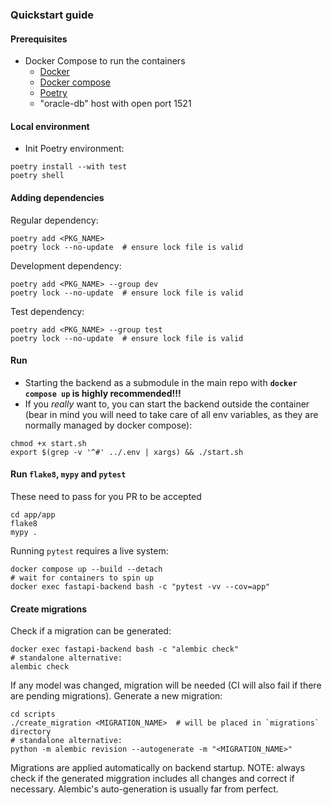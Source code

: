 ### Quickstart guide

#### Prerequisites
- Docker Compose to run the containers
  - [Docker](https://docs.docker.com/engine/install/)
  - [Docker compose](https://docs.docker.com/compose/install/)
  - [Poetry](https://python-poetry.org)
  - "oracle-db" host with open port 1521

#### Local environment
- Init Poetry environment:
```shell
poetry install --with test
poetry shell
```

#### Adding dependencies
Regular dependency:
```shell
poetry add <PKG_NAME>
poetry lock --no-update  # ensure lock file is valid
```
Development dependency:
```shell
poetry add <PKG_NAME> --group dev
poetry lock --no-update  # ensure lock file is valid
```
Test dependency:
```shell
poetry add <PKG_NAME> --group test
poetry lock --no-update  # ensure lock file is valid
```

#### Run
- Starting the backend as a submodule in the main repo with **`docker compose up` is highly recommended!!!**
- If you _really_ want to, you can start the backend outside the container (bear in mind you will need to take care of all env variables, as they are normally managed by docker compose):
```shell
chmod +x start.sh
export $(grep -v '^#' ../.env | xargs) && ./start.sh
```

#### Run `flake8`, `mypy` and `pytest`
These need to pass for you PR to be accepted
```shell
cd app/app
flake8
mypy .
```
Running `pytest` requires a live system:
```shell
docker compose up --build --detach
# wait for containers to spin up
docker exec fastapi-backend bash -c "pytest -vv --cov=app"
```
#### Create migrations
Check if a migration can be generated:
```shell
docker exec fastapi-backend bash -c "alembic check"
# standalone alternative:
alembic check
```
If any model was changed, migration will be needed (CI will also fail if there are pending migrations). Generate a 
new migration:
```shell
cd scripts
./create_migration <MIGRATION_NAME>  # will be placed in `migrations` directory
# standalone alternative:
python -m alembic revision --autogenerate -m "<MIGRATION_NAME>"
```
Migrations are applied automatically on backend startup. NOTE: always check if the generated miggration includes all changes and correct if necessary. Alembic's auto-generation is usually far from perfect.